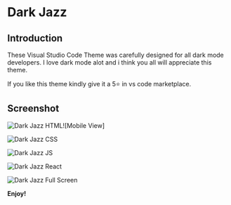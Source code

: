 # Dark Jazz

## Introduction

These Visual Studio Code Theme was carefully designed for all dark mode developers. I love dark mode alot and i think you all will appreciate this theme.

If you like this theme kindly give it a 5⭐ in vs code marketplace.

## Screenshot

![Dark Jazz HTML]('/screenshots/darkjazz_html.jpg' 'Dark Jazz HTML')![Mobile View]

![Dark Jazz CSS]('/screenshots/darkjazz_css.jpg' 'Dark Jazz CSS')

![Dark Jazz JS]('/screenshots/darkjazz_js.jpg' 'Dark Jazz JS')

![Dark Jazz React]('/screenshots/darkjazz_react.jpg' 'Dark Jazz React')

![Dark Jazz Full Screen]('/screenshots/darkjazz_fullscreen.jpg' 'Dark Jazz Full Screen')

**Enjoy!**
